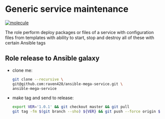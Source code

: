 # Generic service maintenance

[![molecule](https://github.com/raven428/ansible-mega-service/actions/workflows/test-role.yaml/badge.svg)](https://github.com/raven428/ansible-mega-service/actions/workflows/test-role.yaml)

The role perform deploy packages or files of a service with configuration files from templates with ability to start, stop and destroy all of these with certain Ansible tags

## Role release to Ansible galaxy

- clone me:

  ```bash
  git clone --recursive \
  git@github.com:raven428/ansible-mega-service.git \
  ansible-mega-service
  ```

- make tag and send to release:

  ```bash
  export VER='1.0.1' && git checkout master && git pull
  git tag -fm $(git branch --sho) ${VER} && git push --force origin $(git describe)
  ```

